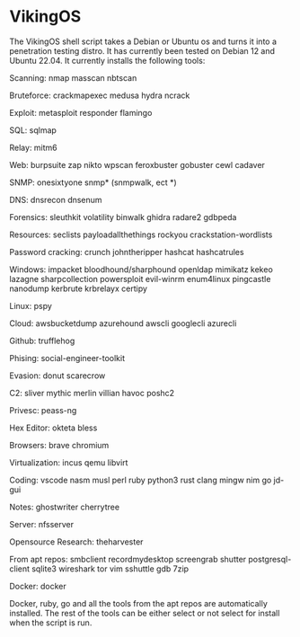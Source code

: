 # VikingOS

The VikingOS shell script takes a Debian or Ubuntu os and turns it into a penetration testing distro. It has currently been tested on Debian 12 and Ubuntu 22.04. It currently installs the following tools:

Scanning:
    nmap
    masscan
    nbtscan
    
Bruteforce:
    crackmapexec
    medusa
    hydra
    ncrack

Exploit:
    metasploit
    responder
    flamingo

SQL:
    sqlmap

Relay:
    mitm6
    
Web:
    burpsuite
    zap
    nikto
    wpscan
    feroxbuster
    gobuster
    cewl
    cadaver

SNMP:
    onesixtyone
    snmp* (snmpwalk, ect *)

DNS:
    dnsrecon
    dnsenum

Forensics:
    sleuthkit
    volatility
    binwalk
    ghidra
    radare2
    gdbpeda

Resources:
    seclists
    payloadallthethings
    rockyou
    crackstation-wordlists
    
Password cracking:
    crunch
    johntheripper
    hashcat
    hashcatrules

Windows:
    impacket
    bloodhound/sharphound
    openldap
    mimikatz
    kekeo
    lazagne
    sharpcollection
    powersploit
    evil-winrm
    enum4linux
    pingcastle
    nanodump
    kerbrute
    krbrelayx
    certipy
    
Linux:
    pspy

Cloud:
    awsbucketdump
    azurehound
    awscli
    googlecli
    azurecli

Github:
    trufflehog

Phising:
    social-engineer-toolkit

Evasion:
    donut
    scarecrow

C2:
    sliver
    mythic
    merlin
    villian
    havoc
    poshc2

Privesc:
    peass-ng
    
Hex Editor:
    okteta
    bless

Browsers:
    brave
    chromium

Virtualization:
    incus
    qemu
    libvirt

Coding:
    vscode
    nasm
    musl
    perl
    ruby
    python3
    rust
    clang
    mingw
    nim
    go
    jd-gui

Notes:
    ghostwriter
    cherrytree
    
Server:
    nfsserver

Opensource Research:
    theharvester

From apt repos:
    smbclient
    recordmydesktop
    screengrab
    shutter
    postgresql-client
    sqlite3
    wireshark
    tor
    vim
    sshuttle gdb
    7zip

Docker:
    docker


Docker, ruby, go and all the tools from the apt repos are automatically installed. The rest of the tools can be either select or not select for install when the script is run. 
